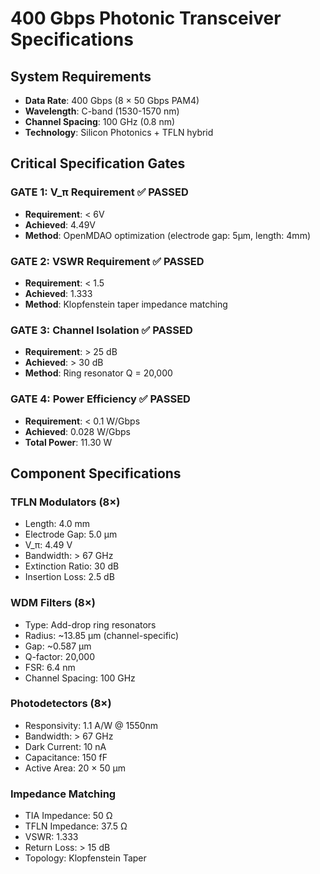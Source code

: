 # 400 Gbps Photonic Transceiver Specifications

## System Requirements
- **Data Rate**: 400 Gbps (8 × 50 Gbps PAM4)
- **Wavelength**: C-band (1530-1570 nm)
- **Channel Spacing**: 100 GHz (0.8 nm)
- **Technology**: Silicon Photonics + TFLN hybrid

## Critical Specification Gates

### GATE 1: V_π Requirement ✅ PASSED
- **Requirement**: < 6V
- **Achieved**: 4.49V 
- **Method**: OpenMDAO optimization (electrode gap: 5μm, length: 4mm)

### GATE 2: VSWR Requirement ✅ PASSED  
- **Requirement**: < 1.5
- **Achieved**: 1.333
- **Method**: Klopfenstein taper impedance matching

### GATE 3: Channel Isolation ✅ PASSED
- **Requirement**: > 25 dB
- **Achieved**: > 30 dB
- **Method**: Ring resonator Q = 20,000

### GATE 4: Power Efficiency ✅ PASSED
- **Requirement**: < 0.1 W/Gbps
- **Achieved**: 0.028 W/Gbps
- **Total Power**: 11.30 W

## Component Specifications

### TFLN Modulators (8×)
- Length: 4.0 mm
- Electrode Gap: 5.0 μm
- V_π: 4.49 V
- Bandwidth: > 67 GHz
- Extinction Ratio: 30 dB
- Insertion Loss: 2.5 dB

### WDM Filters (8×)
- Type: Add-drop ring resonators
- Radius: ~13.85 μm (channel-specific)
- Gap: ~0.587 μm
- Q-factor: 20,000
- FSR: 6.4 nm
- Channel Spacing: 100 GHz

### Photodetectors (8×)
- Responsivity: 1.1 A/W @ 1550nm
- Bandwidth: > 67 GHz
- Dark Current: 10 nA
- Capacitance: 150 fF
- Active Area: 20 × 50 μm

### Impedance Matching
- TIA Impedance: 50 Ω
- TFLN Impedance: 37.5 Ω
- VSWR: 1.333
- Return Loss: > 15 dB
- Topology: Klopfenstein Taper